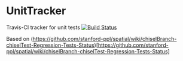 # UnitTracker
Travis-CI tracker for unit tests
[![Build Status](https://travis-ci.org/mattfel1/CharacterizationTracker.svg?branch=master)](https://travis-ci.org/mattfel1/CharacterizationTracker)

Based on (https://github.com/stanford-ppl/spatial/wiki/chiselBranch-chiselTest-Regression-Tests-Status)[https://github.com/stanford-ppl/spatial/wiki/chiselBranch-chiselTest-Regression-Tests-Status]

